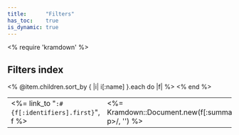 ```yaml
---
title:      "Filters"
has_toc:    true
is_dynamic: true
---
```


<% require 'kramdown' %>

<h2>Filters index</h2>

<table class="dl">
<% @item.children.sort_by { |i| i[:name] }.each do |f| %>
	<tr>
		<td class="name"><%= link_to "<code>:#{f[:identifiers].first}</code>", f %></td>
		<td class="summary"><%= Kramdown::Document.new(f[:summary]).to_html.gsub(/<\/?p>/, '') %></td>
	</tr>
<% end %>
</table>
